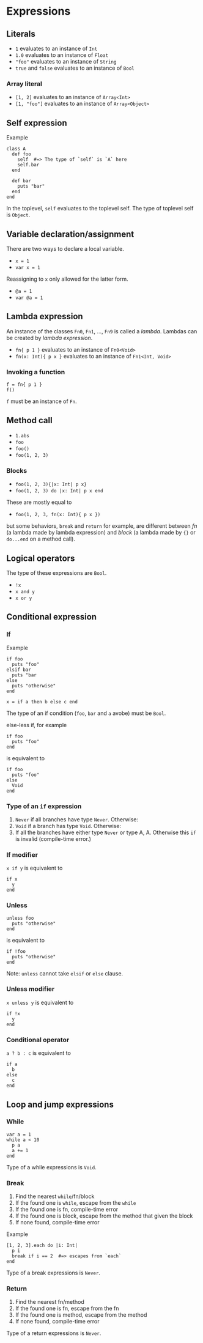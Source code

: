 # Expressions

## Literals

- `1` evaluates to an instance of `Int`
- `1.0` evaluates to an instance of `Float`
- `"foo"` evaluates to an instance of `String`
- `true` and `false` evaluates to an instance of `Bool`

### Array literal

- `[1, 2]` evaluates to an instance of `Array<Int>`
- `[1, "foo"]` evaluates to an instance of `Array<Object>`

## Self expression

Example

```sk
class A
  def foo
    self  #=> The type of `self` is `A` here
    self.bar
  end

  def bar
    puts "bar"
  end
end
```

In the toplevel, `self` evaluates to the toplevel self. The type of toplevel self is `Object`.

## Variable declaration/assignment

There are two ways to declare a local variable.

- `x = 1`
- `var x = 1`

Reassigning to `x` only allowed for the latter form.

- `@a = 1`
- `var @a = 1`

## Lambda expression

An instance of the classes `Fn0`, `Fn1`, ..., `Fn9` is called a _lambda_. Lambdas can be created by _lambda expression_.

- `fn{ p 1 }` evaluates to an instance of `Fn0<Void>`
- `fn(x: Int){ p x }` evaluates to an instance of `Fn1<Int, Void>`

### Invoking a function

```sk
f = fn{ p 1 }
f()
```

`f` must be an instance of `Fn`.

## Method call

- `1.abs`
- `foo`
- `foo()`
- `foo(1, 2, 3)`

### Blocks

- `foo(1, 2, 3){|x: Int| p x}`
- `foo(1, 2, 3) do |x: Int| p x end`

These are mostly equal to

- `foo(1, 2, 3, fn(x: Int){ p x })`

but some behaviors, `break` and `return` for example, are different between _fn_ (a lambda made by lambda expression) and _block_ (a lambda made by `{}` or `do...end` on a method call).

## Logical operators

The type of these expressions are `Bool`.

- `!x`
- `x and y`
- `x or y`

## Conditional expression

### If

Example

```sk
if foo
  puts "foo"
elsif bar
  puts "bar
else
  puts "otherwise"
end

x = if a then b else c end
```

The type of an if condition (`foo`, `bar` and `a` avobe) must be `Bool`.

else-less if, for example

```sk
if foo
  puts "foo"
end
```

is equivalent to

```sk
if foo
  puts "foo"
else
  Void
end
```

### Type of an `if` expression

1. `Never` if all branches have type `Never`. Otherwise:
1. `Void` if a branch has type `Void`. Otherwise:
1. If all the branches have either type `Never` or type A, A.
   Otherwise this `if` is invalid (compile-time error.)

### If modifier

`x if y` is equivalent to

```sk
if x
  y
end
```

### Unless

```sk
unless foo
  puts "otherwise"
end
```

is equivalent to

```sk
if !foo
  puts "otherwise"
end
```

Note: `unless` cannot take `elsif` or `else` clause.

### Unless modifier

`x unless y` is equivalent to

```sk
if !x
  y
end
```

### Conditional operator

`a ? b : c` is equivalent to

```sk
if a
  b
else
  c
end
```

## Loop and jump expressions

### While

```sk
var a = 1
while a < 10
  p a
  a += 1
end
```

Type of a while expressions is `Void`.

### Break

1. Find the nearest `while`/fn/block
1. If the found one is `while`, escape from the `while`
1. If the found one is fn, compile-time error
1. If the found one is block, escape from the method that given the block
1. If none found, compile-time error

Example

```sk
[1, 2, 3].each do |i: Int|
  p i
  break if i == 2  #=> escapes from `each`
end
```

Type of a break expressions is `Never`.

### Return

1. Find the nearest fn/method
1. If the found one is fn, escape from the fn
1. If the found one is method, escape from the method
1. If none found, compile-time error

Type of a return expressions is `Never`.
